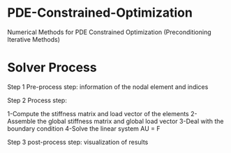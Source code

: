 # PDE-Constrained-Optimization
Numerical Methods for PDE Constrained Optimization (Preconditioning Iterative Methods)

# Solver Process
Step 1 Pre-process step: information of the nodal element and indices

Step 2 Process step: 

1-Compute the stiffness matrix and load vector of the elements 
2- Assemble the global stiffness matrix and global load vector 
3-Deal with the boundary condition 
4-Solve the linear system AU = F
 
Step 3 post-process step: visualization of results
